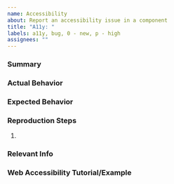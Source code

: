 ```yaml
---
name: Accessibility
about: Report an accessibility issue in a component
title: "A11y: "
labels: a11y, bug, 0 - new, p - high
assignees: ""
---
```


### Summary

### Actual Behavior

### Expected Behavior

### Reproduction Steps

1.

### Relevant Info <!--(e.g. Browser, OS, Mobile)-->

### Web Accessibility Tutorial/Example <!--(Link to valid w3c example for reference)-->
